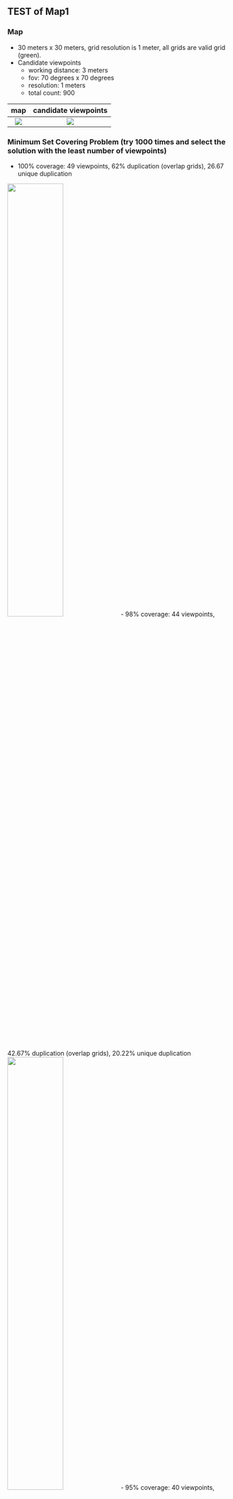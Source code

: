 ## TEST of Map1  

### Map
- 30 meters x 30 meters, grid resolution is 1 meter, all grids are valid grid (green).
- Candidate viewpoints
  - working distance: 3 meters
  - fov: 70 degrees x 70 degrees
  - resolution: 1 meters
  - total count: 900

map|candidate viewpoints
:----:|:----:
<img src="https://github.com/suneric/aircraft_scanning/blob/master/aircraft_scanning_plan/scripts/image/map331.jpeg">|<img src="https://github.com/suneric/aircraft_scanning/blob/master/aircraft_scanning_plan/scripts/image/vpcandidate-u-m1.jpeg">

### Minimum Set Covering Problem (try 1000 times and select the solution with the least number of viewpoints)
- 100% coverage: 49 viewpoints, 62% duplication (overlap grids), 26.67 unique duplication
<img src="https://github.com/suneric/aircraft_scanning/blob/master/aircraft_scanning_plan/scripts/image/scp-m1-vp1-100c.jpeg" width=50% height=50%>
- 98% coverage: 44 viewpoints, 42.67% duplication (overlap grids), 20.22% unique duplication
<img src="https://github.com/suneric/aircraft_scanning/blob/master/aircraft_scanning_plan/scripts/image/scp-m1-vp1-98c.jpeg" width=50% height=50%>
- 95% coverage: 40 viewpoints, 25.33% duplication (overlap grids), 12.44% unique duplication
<img src="https://github.com/suneric/aircraft_scanning/blob/master/aircraft_scanning_plan/scripts/image/scp-m1-vp1-95c.jpeg" width=50% height=50%>
- 92% coverage: 37 viewpoints, 15.33% duplication (overlap grids), 7.67% unique duplication
<img src="https://github.com/suneric/aircraft_scanning/blob/master/aircraft_scanning_plan/scripts/image/scp-m1-vp1-92c.jpeg" width=50% height=50%>
- 90% coverage: 36 viewpoints, 13.11% duplication (overlap grids), 6.56% unique duplication
<img src="https://github.com/suneric/aircraft_scanning/blob/master/aircraft_scanning_plan/scripts/image/scp-m1-vp1-90c.jpeg" width=50% height=50%>

### MAX-MIN Ant System on 92% coverage
- performance with different hyper-parameters (alpha beta rho)

rho=0.05|rho=0.2|rho=0.5
:----:|:----:|:----:
<img src="https://github.com/suneric/aircraft_scanning/blob/master/aircraft_scanning_plan/scripts/image/MMAS-m1-rho005.png">|<img src="https://github.com/suneric/aircraft_scanning/blob/master/aircraft_scanning_plan/scripts/image/MMAS-m1-rho02.png">|<img src="https://github.com/suneric/aircraft_scanning/blob/master/aircraft_scanning_plan/scripts/image/MMAS-m1-rho05.png">

- the best configures (hyper-parameters)
<img src="https://github.com/suneric/aircraft_scanning/blob/master/aircraft_scanning_plan/scripts/image/MMAS-m1-best.png" width=50% height=50%>
- best tour
  - alpha=1, beta=3, rho=0.05
<img src="https://github.com/suneric/aircraft_scanning/blob/master/aircraft_scanning_plan/scripts/image/MMAS-m1-best-a1b2r005.jpeg" width=50% height=50%>
  - alpha=5, beta=7, rho=0.05
<img src="https://github.com/suneric/aircraft_scanning/blob/master/aircraft_scanning_plan/scripts/image/MMAS-m1-best-a5b7r005.jpeg" width=50% height=50%>
  - alpha=1, beta=3, rho=0.2
<img src="https://github.com/suneric/aircraft_scanning/blob/master/aircraft_scanning_plan/scripts/image/MMAS-m1-best-a1b3r02.jpeg" width=50% height=50%>
  - alpha=1, beta=5, rho=0.2
<img src="https://github.com/suneric/aircraft_scanning/blob/master/aircraft_scanning_plan/scripts/image/MMAS-m1-best-a1b5r02.jpeg" width=50% height=50%>
  - alpha=1, beta=3, rho=0.5
<img src="https://github.com/suneric/aircraft_scanning/blob/master/aircraft_scanning_plan/scripts/image/MMAS-m1-best-a1b3r05.jpeg" width=50% height=50%>
  - alpha=1, beta=5, rho=0.5
<img src="https://github.com/suneric/aircraft_scanning/blob/master/aircraft_scanning_plan/scripts/image/MMAS-m1-best-a1b5r05.jpeg" width=50% height=50%>


### Monte Carlo Tree Search
- neighbor viewpoints


### Comparison
- 30 meters X 30 meters, discritized with 900 square grid (length of 1 meter)
- number of candidate viewpoints: 900

- SCP+ACO:
- best solution: 26 viewpoints selected, travel distance is 138.13 meters.
<img src="https://github.com/suneric/aircraft_scanning/blob/master/aircraft_scanning_plan/scripts/results/acobest_1.tif" width=50% height=50%>

- MCTS:
  - neighborhood viewpoints control parameter: 0.5
  - max simulation iteration: 100000
  - terminal epsilon: 0.1, with decay rate 0.9999

  - number of neighborhood viewpoints: 3
  - Number of iteration required to achieve 100% coverage
<img src="https://github.com/suneric/aircraft_scanning/blob/master/aircraft_scanning_plan/scripts/results/mcts_sigma.tif" width=50% height=50%>
  - best solution: 25 viewpoints selected, travel distance is 168 meters, altered = 173.8 meters
<img src="https://github.com/suneric/aircraft_scanning/blob/master/aircraft_scanning_plan/scripts/results/mctsbest_1.jpeg" width=50% height=50%>
